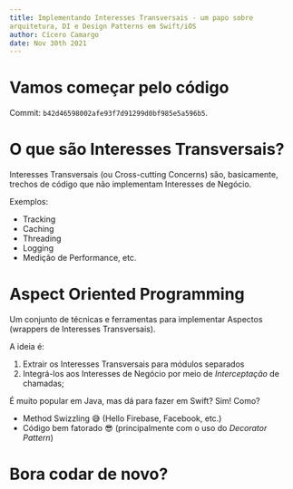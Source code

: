 ```yaml
---
title: Implementando Interesses Transversais - um papo sobre
arquitetura, DI e Design Patterns em Swift/iOS
author: Cícero Camargo
date: Nov 30th 2021
---
```






# Vamos começar pelo código 

Commit: `b42d46598002afe93f7d91299d0bf985e5a596b5`.













# O que são Interesses Transversais?

Interesses Transversais (ou Cross-cutting Concerns) são, basicamente,
trechos de código que não implementam Interesses de Negócio. 

Exemplos:

* Tracking
* Caching
* Threading
* Logging
* Medição de Performance, etc.














# Aspect Oriented Programming

Um conjunto de técnicas e ferramentas para implementar Aspectos (wrappers de
Interesses Transversais).

A ideia é:

1. Extrair os Interesses Transversais para módulos separados
2. Integrá-los aos Interesses de Negócio por meio de *Interceptação* de chamadas;

É muito popular em Java, mas dá para fazer em Swift? Sim! Como?
* Method Swizzling 😅 (Hello Firebase, Facebook, etc.)
* Código bem fatorado 😎 (principalmente com o uso do *Decorator Pattern*) 














# Bora codar de novo?
